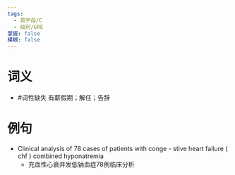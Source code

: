 ```yaml
---
tags:
  - 首字母/C
  - 级别/GRE
掌握: false
模糊: false
---
```

# 词义
- #词性缺失 有薪假期；解任；告辞
# 例句
- Clinical analysis of 78 cases of patients with conge - stive heart failure ( chf ) combined hyponatremia
	- 充血性心衰并发低钠血症78例临床分析
